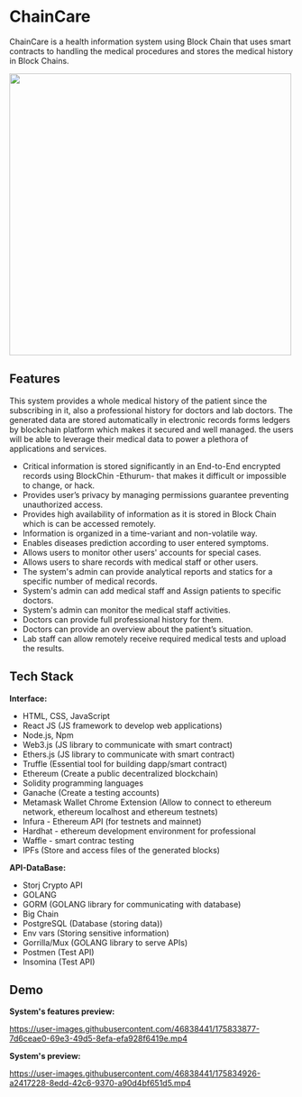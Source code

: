 
# ChainCare

ChainCare is a health information system using Block Chain that uses smart contracts to handling the medical procedures and stores the medical history in Block Chains. 


<img src="https://user-images.githubusercontent.com/46838441/175833736-e9c88933-a762-4fef-86f5-c5cf4f6d706d.png" width="500px" height="auto">





## Features

This system provides a whole medical history of the patient since the 
subscribing in it, also a professional history for doctors and lab doctors.
The generated data are stored automatically in electronic records forms 
ledgers by blockchain platform which makes it secured and well managed. the users will be able to leverage their medical data to power a plethora of applications and services.


- Critical information is stored significantly in an End-to-End encrypted records using BlockChin -Ethurum- that makes it difficult or impossible to change, or hack.
- Provides user’s privacy by managing permissions guarantee preventing unauthorized access.
- Provides high availability of information as it is stored in Block Chain which is can be accessed remotely.
- Information is organized in a time-variant and non-volatile way.
- Enables diseases prediction according to user entered symptoms.
- Allows users to monitor other users' accounts for special cases.
- Allows users to share records with medical staff or other users.
- The system's admin can provide analytical reports and statics for a specific number of medical records.
- System's admin can add medical staff and Assign patients to specific doctors.
- System's admin can monitor the medical staff activities.
- Doctors can provide full professional history for them.
- Doctors can provide an overview about the patient’s situation.
- Lab staff can allow remotely receive required medical tests and upload the results.


## Tech Stack

**Interface:** 

- HTML, CSS, JavaScript
- React JS (JS framework to develop web applications)
- Node.js, Npm
- Web3.js (JS library to communicate with smart contract)
- Ethers.js (JS library to communicate with smart contract)
- Truffle (Essential tool for building dapp/smart contract)
- Ethereum (Create a public decentralized blockchain)
- Solidity programming languages
- Ganache (Create a testing accounts)
- Metamask Wallet Chrome Extension (Allow to connect to ethereum network, ethereum localhost and ethereum testnets)
- Infura - Ethereum API (for testnets and mainnet)
- Hardhat - ethereum development environment for professional
- Waffle - smart contrac testing
- IPFs (Store and access files of the generated blocks)


**API-DataBase:** 
- Storj Crypto API
- GOLANG
- GORM (GOLANG library for communicating with database)
- Big Chain
- PostgreSQL (Database (storing data))
- Env vars (Storing sensitive information)
- Gorrilla/Mux (GOLANG library to serve APIs)
- Postmen (Test API)
- Insomina (Test API)


## Demo

**System's features preview:** 

https://user-images.githubusercontent.com/46838441/175833877-7d6ceae0-69e3-49d5-8efa-efa928f6419e.mp4

**System's preview:**




https://user-images.githubusercontent.com/46838441/175834926-a2417228-8edd-42c6-9370-a90d4bf651d5.mp4





